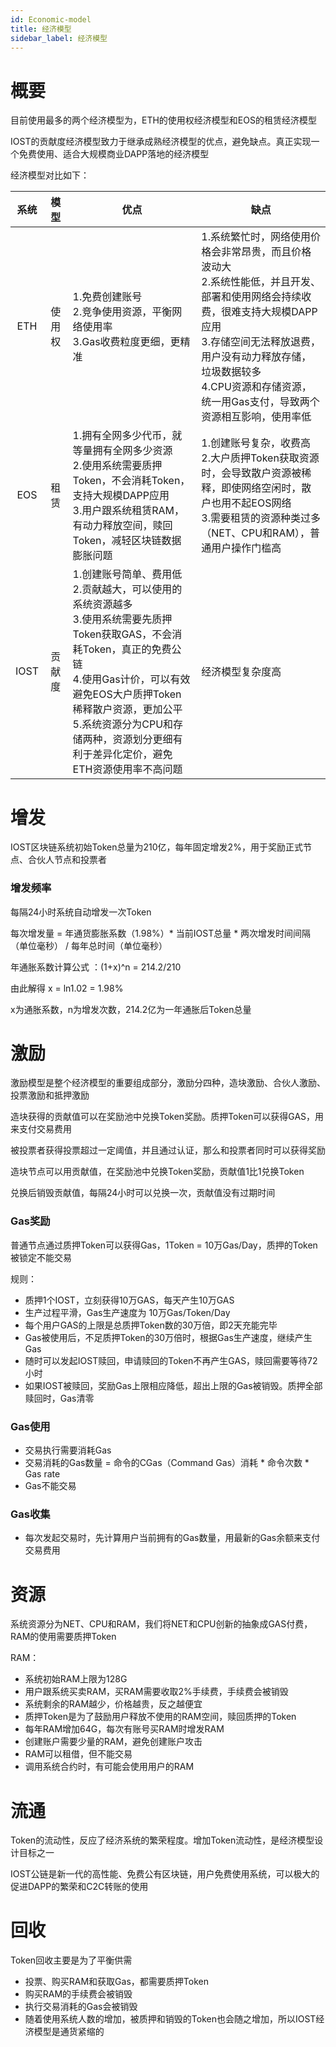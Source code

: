 ```yaml
---
id: Economic-model
title: 经济模型
sidebar_label: 经济模型
---
```


# 概要

目前使用最多的两个经济模型为，ETH的使用权经济模型和EOS的租赁经济模型

IOST的贡献度经济模型致力于继承成熟经济模型的优点，避免缺点。真正实现一个免费使用、适合大规模商业DAPP落地的经济模型

经济模型对比如下：

| 系统 | 模型 | 优点 | 缺点 |
| :---: | :----: | ----- | ----- |
| ETH | 使用权 | 1.免费创建账号<br>2.竞争使用资源，平衡网络使用率<br>3.Gas收费粒度更细，更精准  | 1.系统繁忙时，网络使用价格会非常昂贵，而且价格波动大<br>2.系统性能低，并且开发、部署和使用网络会持续收费，很难支持大规模DAPP应用<br>3.存储空间无法释放退费，用户没有动力释放存储，垃圾数据较多<br>4.CPU资源和存储资源，统一用Gas支付，导致两个资源相互影响，使用率低 |
| EOS | 租赁 | 1.拥有全网多少代币，就等量拥有全网多少资源<br>2.使用系统需要质押Token，不会消耗Token，支持大规模DAPP应用<br>3.用户跟系统租赁RAM，有动力释放空间，赎回Token，减轻区块链数据膨胀问题 | 1.创建账号复杂，收费高<br>2.大户质押Token获取资源时，会导致散户资源被稀释，即使网络空闲时，散户也用不起EOS网络<br>3.需要租赁的资源种类过多（NET、CPU和RAM），普通用户操作门槛高 |
| IOST | 贡献度 | 1.创建账号简单、费用低<br>2.贡献越大，可以使用的系统资源越多<br>3.使用系统需要先质押Token获取GAS，不会消耗Token，真正的免费公链<br>4.使用Gas计价，可以有效避免EOS大户质押Token稀释散户资源，更加公平<br>5.系统资源分为CPU和存储两种，资源划分更细有利于差异化定价，避免ETH资源使用率不高问题 | 经济模型复杂度高 |


# 增发
    
IOST区块链系统初始Token总量为210亿，每年固定增发2%，用于奖励正式节点、合伙人节点和投票者

### 增发频率

每隔24小时系统自动增发一次Token

每次增发量 = 年通货膨胀系数（1.98%）* 当前IOST总量 * 两次增发时间间隔（单位毫秒） / 每年总时间（单位毫秒）

年通胀系数计算公式 ：(1+x)^n = 214.2/210

由此解得 x = ln1.02 = 1.98%

x为通胀系数，n为增发次数，214.2亿为一年通胀后Token总量

# 激励

激励模型是整个经济模型的重要组成部分，激励分四种，造块激励、合伙人激励、投票激励和抵押激励

造块获得的贡献值可以在奖励池中兑换Token奖励。质押Token可以获得GAS，用来支付交易费用

被投票者获得投票超过一定阈值，并且通过认证，那么和投票者同时可以获得奖励

造块节点可以用贡献值，在奖励池中兑换Token奖励，贡献值1比1兑换Token

兑换后销毁贡献值，每隔24小时可以兑换一次，贡献值没有过期时间

### Gas奖励
    
普通节点通过质押Token可以获得Gas，1Token = 10万Gas/Day，质押的Token被锁定不能交易

规则：

- 质押1个IOST，立刻获得10万GAS，每天产生10万GAS
- 生产过程平滑，Gas生产速度为 10万Gas/Token/Day
- 每个用户GAS的上限是总质押Token数的30万倍，即2天充能完毕
- Gas被使用后，不足质押Token的30万倍时，根据Gas生产速度，继续产生Gas
- 随时可以发起IOST赎回，申请赎回的Token不再产生GAS，赎回需要等待72小时
- 如果IOST被赎回，奖励Gas上限相应降低，超出上限的Gas被销毁。质押全部赎回时，Gas清零

### Gas使用

- 交易执行需要消耗Gas
- 交易消耗的Gas数量 = 命令的CGas（Command Gas）消耗 * 命令次数 * Gas rate
- Gas不能交易

### Gas收集

- 每次发起交易时，先计算用户当前拥有的Gas数量，用最新的Gas余额来支付交易费用

# 资源
    
系统资源分为NET、CPU和RAM，我们将NET和CPU创新的抽象成GAS付费，RAM的使用需要质押Token

RAM：

- 系统初始RAM上限为128G
- 用户跟系统买卖RAM，买RAM需要收取2%手续费，手续费会被销毁
- 系统剩余的RAM越少，价格越贵，反之越便宜
- 质押Token是为了鼓励用户释放不使用的RAM空间，赎回质押的Token
- 每年RAM增加64G，每次有账号买RAM时增发RAM
- 创建账户需要少量的RAM，避免创建账户攻击
- RAM可以租借，但不能交易
- 调用系统合约时，有可能会使用用户的RAM

# 流通
    
Token的流动性，反应了经济系统的繁荣程度。增加Token流动性，是经济模型设计目标之一

IOST公链是新一代的高性能、免费公有区块链，用户免费使用系统，可以极大的促进DAPP的繁荣和C2C转账的使用

# 回收

Token回收主要是为了平衡供需

- 投票、购买RAM和获取Gas，都需要质押Token
- 购买RAM的手续费会被销毁
- 执行交易消耗的Gas会被销毁
- 随着使用系统人数的增加，被质押和销毁的Token也会随之增加，所以IOST经济模型是通货紧缩的
